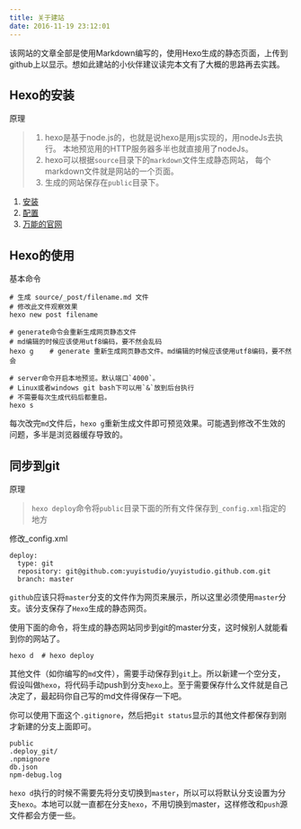 ```yaml
---
title: 关于建站
date: 2016-11-19 23:12:01
---
```


该网站的文章全部是使用Markdown编写的，使用Hexo生成的静态页面，上传到github上以显示。想如此建站的小伙伴建议读完本文有了大概的思路再去实践。

## Hexo的安装

原理

> 1. hexo是基于node.js的，也就是说hexo是用js实现的，用nodeJs去执行。
	本地预览用的HTTP服务器多半也就直接用了nodeJs。
> 2. hexo可以根据`source`目录下的`markdown`文件生成静态网站，
	每个markdown文件就是网站的一个页面。
> 3. 生成的网站保存在`public`目录下。

1. [安装](#http://baixin.io/2015/08/HEXO%E6%90%AD%E5%BB%BA%E4%B8%AA%E4%BA%BA%E5%8D%9A%E5%AE%A2/)
2. [配置](#http://www.isetsuna.com/hexo/install-config/)
3. [万能的官网](#https://hexo.io/docs/writing.html)

## Hexo的使用

基本命令

```shell
# 生成 source/_post/filename.md 文件
# 修改此文件观察效果
hexo new post filename 

# generate命令会重新生成网页静态文件
# md编辑的时候应该使用utf8编码，要不然会乱码
hexo g    # generate 重新生成网页静态文件。md编辑的时候应该使用utf8编码，要不然会

# server命令开启本地预览。默认端口`4000`。
# Linux或者windows git bash下可以用`&`放到后台执行
# 不需要每次生成代码后都重启。
hexo s
```

每次改完`md`文件后，`hexo g`重新生成文件即可预览效果。可能遇到修改不生效的问题，多半是浏览器缓存导致的。

## 同步到git

原理
> `hexo deploy`命令将`public`目录下面的所有文件保存到`_config.xml`指定的地方

修改_config.xml

```shell
deploy:
  type: git
  repository: git@github.com:yuyistudio/yuyistudio.github.com.git
  branch: master
```

`github`应该只将`master`分支的文件作为网页来展示，所以这里必须使用`master`分支。该分支保存了`Hexo`生成的静态网页。

使用下面的命令，将生成的静态网站同步到git的master分支，这时候别人就能看到你的网站了。

```shell
hexo d	# hexo deploy
```

其他文件（如你编写的`md`文件），需要手动保存到`git`上。所以新建一个空分支，假设叫做`hexo`，将代码手动push到分支`hexo`上。至于需要保存什么文件就是自己决定了，最起码你自己写的md文件得保存一下吧。

你可以使用下面这个`.gitignore`，然后把`git status`显示的其他文件都保存到刚才新建的分支上面即可。

```shell
public
.deploy_git/
.npmignore
db.json
npm-debug.log
```

`hexo d`执行的时候不需要先将分支切换到`master`，所以可以将默认分支设置为分支`hexo`。本地可以就一直都在分支`hexo`，不用切换到master，这样修改和`push`源文件都会方便一些。




